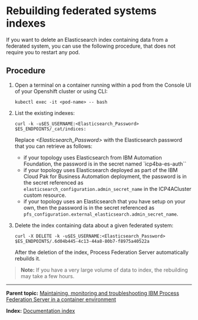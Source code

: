 # Rebuilding federated systems indexes

If you want to delete an Elasticsearch index containing data from a federated system, you can use the following procedure, that does not require you to restart any pod.

## Procedure

1. Open a terminal on a container running within a pod from the Console UI of your Openshift cluster or using CLI:
   ```
   kubectl exec -it <pod-name> -- bash
   ```

1. List the existing indexes:
   ```
   curl -k -u$ES_USERNAME:<Elasticsearch_Password> $ES_ENDPOINTS/_cat/indices:
   ```
   Replace _<Elasticsearch_Password>_ with the Elasticsearch password that you can retrieve as follows:
   * if your topology uses Elasticsearch from IBM Automation Foundation, the password is in the secret named `icp4ba-es-auth``
   * if your topology uses Elasticsearch deployed as part of the IBM Cloud Pak for Business Automation deployment, the password is in the secret referenced as `elasticsearch_configuration.admin_secret_name` in the ICP4ACluster custom resource.
   * if your topology uses an Elasticsearch that you have setup on your own, then the password is in the secret referenced as `pfs_configuration.external_elasticsearch.admin_secret_name`.

1. Delete the index containing data about a given federated system:
   ```
   curl -X DELETE -k -u$ES_USERNAME:<Elasticsearch_Password> $ES_ENDPOINTS/.6d04b445-4c13-44a8-80b7-f8975a40522a
   ```
   After the deletion of the index, Process Federation Server automatically rebuilds it.
   
> **Note:** If you have a very large volume of data to index, the rebuilding may take a few hours.

--- 

**Parent topic:** [Maintaining, monitoring and troubleshooting IBM Process Federation Server in a container environment](./Maintaining-monitoring-and-troubleshooting.md)

**Index:** [Documentation index](../README.md#documentation-index)

